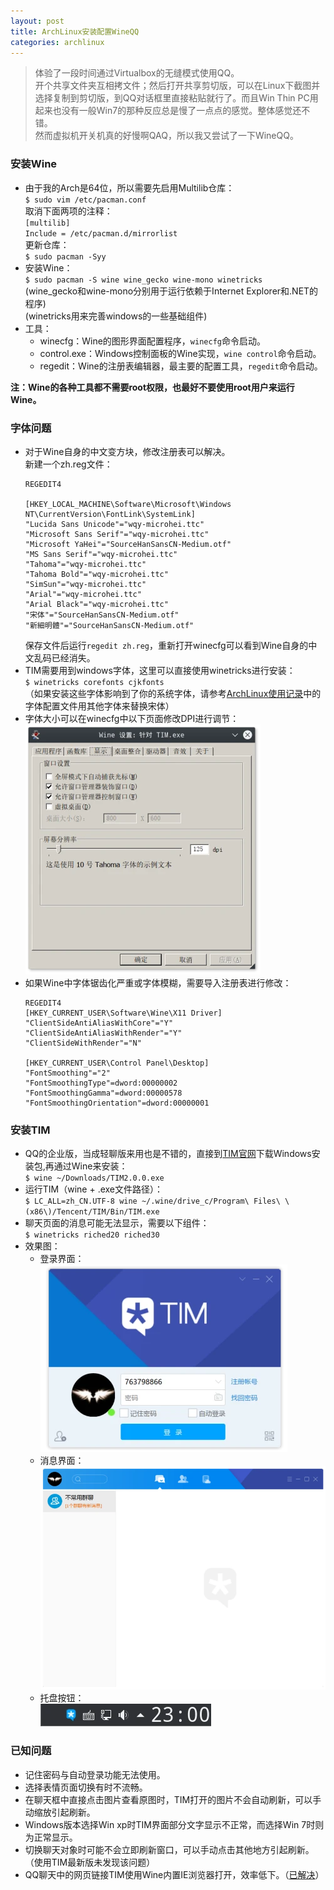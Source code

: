 ```yaml
---
layout: post
title: ArchLinux安装配置WineQQ
categories: archlinux
---
```


> 体验了一段时间通过Virtualbox的无缝模式使用QQ。  
> 开个共享文件夹互相拷文件；然后打开共享剪切版，可以在Linux下截图并选择复制到剪切版，到QQ对话框里直接粘贴就行了。而且Win Thin PC用起来也没有一般Win7的那种反应总是慢了一点点的感觉。整体感觉还不错。  
> 然而虚拟机开关机真的好慢啊QAQ，所以我又尝试了一下WineQQ。  

<!-- more -->

### 安装Wine
* 由于我的Arch是64位，所以需要先启用Multilib仓库：  
  `$ sudo vim /etc/pacman.conf`  
  取消下面两项的注释：  
  `[multilib]`  
  `Include = /etc/pacman.d/mirrorlist`  
  更新仓库：  
  `$ sudo pacman -Syy`  
* 安装Wine：  
  `$ sudo pacman -S wine wine_gecko wine-mono winetricks`  
  (wine_gecko和wine-mono分别用于运行依赖于Internet Explorer和.NET的程序)  
  (winetricks用来完善windows的一些基础组件)
* 工具：  
  * winecfg：Wine的图形界面配置程序，`winecfg`命令启动。  
  * control.exe：Windows控制面板的Wine实现，`wine control`命令启动。  
  * regedit：Wine的注册表编辑器，最主要的配置工具，`regedit`命令启动。  

**注：Wine的各种工具都不需要root权限，也最好不要使用root用户来运行Wine。**

### 字体问题
* 对于Wine自身的中文变方块，修改注册表可以解决。  
  新建一个zh.reg文件：  
  ```
  REGEDIT4

  [HKEY_LOCAL_MACHINE\Software\Microsoft\Windows NT\CurrentVersion\FontLink\SystemLink]
  "Lucida Sans Unicode"="wqy-microhei.ttc"
  "Microsoft Sans Serif"="wqy-microhei.ttc"
  "Microsoft YaHei"="SourceHanSansCN-Medium.otf"
  "MS Sans Serif"="wqy-microhei.ttc"
  "Tahoma"="wqy-microhei.ttc"
  "Tahoma Bold"="wqy-microhei.ttc"
  "SimSun"="wqy-microhei.ttc"
  "Arial"="wqy-microhei.ttc"
  "Arial Black"="wqy-microhei.ttc"
  "宋体"="SourceHanSansCN-Medium.otf"
  "新細明體"="SourceHanSansCN-Medium.otf"
  ```
  保存文件后运行`regedit zh.reg`，重新打开winecfg可以看到Wine自身的中文乱码已经消失。
* TIM需要用到windows字体，这里可以直接使用winetricks进行安装：  
  `$ winetricks corefonts cjkfonts`  
  （如果安装这些字体影响到了你的系统字体，请参考[ArchLinux使用记录](https://whoisnian.com/2017/04/07/ArchLinux%E4%BD%BF%E7%94%A8%E8%AE%B0%E5%BD%95/)中的字体配置文件用其他字体来替换宋体）  
* 字体大小可以在winecfg中以下页面修改DPI进行调节：  
  ![Wine-TIM-Font](/public/image/wine_font.webp)
* 如果Wine中字体锯齿化严重或字体模糊，需要导入注册表进行修改：  
  ```
  REGEDIT4
  [HKEY_CURRENT_USER\Software\Wine\X11 Driver]
  "ClientSideAntiAliasWithCore"="Y"
  "ClientSideAntiAliasWithRender"="Y"
  "ClientSideWithRender"="N"

  [HKEY_CURRENT_USER\Control Panel\Desktop]
  "FontSmoothing"="2"
  "FontSmoothingType"=dword:00000002
  "FontSmoothingGamma"=dword:00000578
  "FontSmoothingOrientation"=dword:00000001
  ```

### 安装TIM
* QQ的企业版，当成轻聊版来用也是不错的，直接到[TIM官网](https://office.qq.com)下载Windows安装包,再通过Wine来安装：  
  `$ wine ~/Downloads/TIM2.0.0.exe`  
* 运行TIM（wine + .exe文件路径）：  
  `$ LC_ALL=zh_CN.UTF-8 wine ~/.wine/drive_c/Program\ Files\ \(x86\)/Tencent/TIM/Bin/TIM.exe`  
* 聊天页面的消息可能无法显示，需要以下组件：  
  `$ winetricks riched20 riched30`    
* 效果图：  
  * 登录界面：  
  ![log-in](/public/image/wine_tim_show1.webp)
  * 消息界面：  
  ![message](/public/image/wine_tim_show2.webp)
  * 托盘按钮：  
  ![button](/public/image/wine_tim_bar.webp)

### 已知问题
* 记住密码与自动登录功能无法使用。  
* 选择表情页面切换有时不流畅。  
* 在聊天框中直接点击图片查看原图时，TIM打开的图片不会自动刷新，可以手动缩放引起刷新。  
* Windows版本选择Win xp时TIM界面部分文字显示不正常，而选择Win 7时则为正常显示。  
* 切换聊天对象时可能不会立即刷新窗口，可以手动点击其他地方引起刷新。（使用TIM最新版未发现该问题）  
* QQ聊天中的网页链接TIM使用Wine内置IE浏览器打开，效率低下。（[已解决](/2017/08/14/设置Wine调用Linux浏览器代替内置IE/)）  
